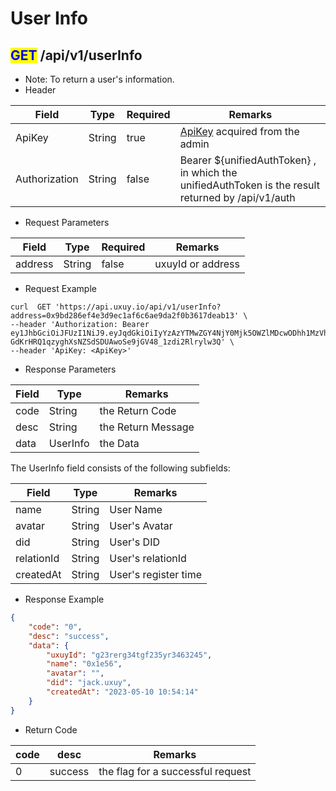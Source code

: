 # User Info

## <mark style="color:blue;">GET</mark> /api/v1/userInfo

* Note: To return a user's information.&#x20;
* Header

| Field         | Type   | Required | Remarks                                                                                           |
| ------------- | ------ | -------- | ------------------------------------------------------------------------------------------------- |
| ApiKey        | String | true     | [ApiKey](broken-reference) acquired from the admin                                                |
| Authorization | String | false    | Bearer ${unifiedAuthToken} , in which the unifiedAuthToken is the result returned by /api/v1/auth |

* Request Parameters

| Field   | Type   | Required | Remarks           |
| ------- | ------ | -------- | ----------------- |
| address | String | false    | uxuyId or address |

* Request Example

```shell
curl  GET 'https://api.uxuy.io/api/v1/userInfo?address=0x9bd286ef4e3d9ec1af6c6ae9da2f0b3617deab13' \
--header 'Authorization: Bearer ey1JhbGciOiJFUzI1NiJ9.eyJqdGkiOiIyYzAzYTMwZGY4NjY0Mjk5OWZlMDcwODhh1MzVhNGU0YiIsImlzcyI6InJlbGF0aW9ubGFicy5haSIsImlhdCI6MTY2MTQwNTQxOSwic3ViIjoiYmFmMzQta2lhYWEtYWFhYWstYWNnamEtY2FpIiwiZXhwIjoxNjYyMDEwMjE5fQ.1EVbUxmtVCm6aEVZtEAji1KuCM1dsZEOMExcYvT-GdKrHRQ1qzyghXsNZSdSDUAwoSe9jGV48_1zdi2Rlrylw3Q' \
--header 'ApiKey: <ApiKey>'
```

* Response Parameters

| Field | Type     | Remarks            |
| ----- | -------- | ------------------ |
| code  | String   | the Return Code    |
| desc  | String   | the Return Message |
| data  | UserInfo | the Data           |

The UserInfo field consists of the following subfields:

| Field      | Type   | Remarks              |
| ---------- | ------ | -------------------- |
| name       | String | User Name            |
| avatar     | String | User's Avatar        |
| did        | String | User's DID           |
| relationId | String | User's relationId    |
| createdAt  | String | User's register time |

* Response Example

```json
{
    "code": "0",
    "desc": "success",
    "data": {
        "uxuyId": "g23rerg34tgf235yr3463245",
        "name": "0x1e56",
        "avatar": "",
        "did": "jack.uxuy",
        "createdAt": "2023-05-10 10:54:14"
    }
}
```

* Return Code

| code | desc    | Remarks                           |
| ---- | ------- | --------------------------------- |
| 0    | success | the flag for a successful request |
